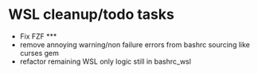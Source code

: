 
# WSL cleanup/todo tasks

- Fix FZF ***
- remove annoying warning/non failure errors from bashrc sourcing like curses gem
- refactor remaining WSL only logic still in bashrc_wsl 



